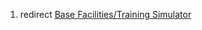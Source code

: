 1.  redirect [Base Facilities/Training
    Simulator](Base_Facilities/Training_Simulator "wikilink")